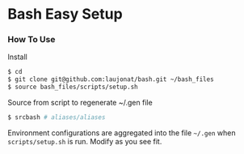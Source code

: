 # Bash Easy Setup

### How To Use

Install 
```sh
$ cd
$ git clone git@github.com:laujonat/bash.git ~/bash_files
$ source bash_files/scripts/setup.sh
```

Source from script to regenerate ~/.gen file
```sh
$ srcbash # aliases/aliases
```

Environment configurations are aggregated into the file `~/.gen` when `scripts/setup.sh` is run. Modify as you see fit.
